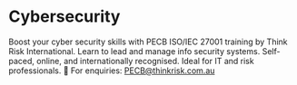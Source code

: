# Cybersecurity
Boost your cyber security skills with PECB ISO/IEC 27001 training by Think Risk International. Learn to lead and manage info security systems. Self-paced, online, and internationally recognised. Ideal for IT and risk professionals. 📩 For enquiries: PECB@thinkrisk.com.au
